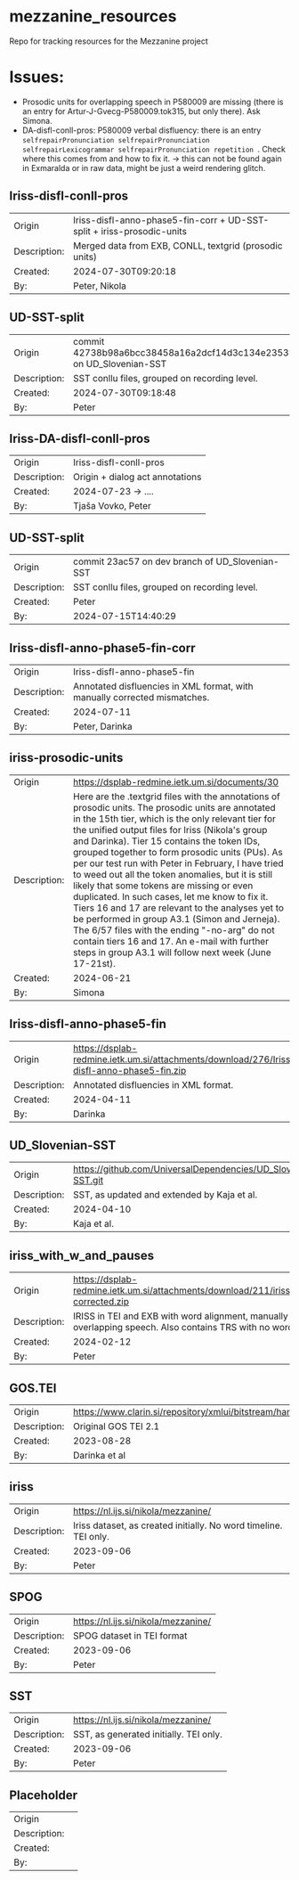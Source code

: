 # mezzanine_resources
Repo for tracking resources for the Mezzanine project

# Issues:
* Prosodic units for overlapping speech in P580009 are missing (there is an entry for Artur-J-Gvecg-P580009.tok315, but only there). Ask Simona.
* DA-disfl-conll-pros: P580009 verbal disfluency: there is an entry `selfrepairPronunciation selfrepairPronunciation selfrepairLexicogrammar selfrepairPronunciation repetition `. Check where this comes from and how to fix it.  -> this can not be found again in Exmaralda or in raw data, might be just a weird rendering glitch.

## Iriss-disfl-conll-pros
|              |                                                                        |
| ------------ | ---------------------------------------------------------------------- |
| Origin       | Iriss-disfl-anno-phase5-fin-corr + UD-SST-split + iriss-prosodic-units |
| Description: | Merged data from EXB, CONLL, textgrid (prosodic units)                 |
| Created:     | 2024-07-30T09:20:18                                                    |
| By:          | Peter, Nikola                                                          |
## UD-SST-split
|              |                                                                      |
| ------------ | -------------------------------------------------------------------- |
| Origin       | commit 42738b98a6bcc38458a16a2dcf14d3c134e23539 on  UD_Slovenian-SST |
| Description: | SST conllu files, grouped on recording level.                        |
| Created:     | 2024-07-30T09:18:48                                                  |
| By:          | Peter                                                                |
## Iriss-DA-disfl-conll-pros
|              |                                 |
| ------------ | ------------------------------- |
| Origin       | Iriss-disfl-conll-pros          |
| Description: | Origin + dialog act annotations |
| Created:     | 2024-07-23 -> ....              |
| By:          | Tjaša Vovko, Peter              |

## UD-SST-split
|              |                                                 |
| ------------ | ----------------------------------------------- |
| Origin       | commit 23ac57 on dev branch of UD_Slovenian-SST |
| Description: | SST conllu files, grouped on recording level.   |
| Created:     | Peter                                           |
| By:          | 2024-07-15T14:40:29                             |

## Iriss-disfl-anno-phase5-fin-corr
|              |                                                                           |
| ------------ | ------------------------------------------------------------------------- |
| Origin       | Iriss-disfl-anno-phase5-fin                                               |
| Description: | Annotated disfluencies in XML format, with manually corrected mismatches. |
| Created:     | 2024-07-11                                                                |
| By:          | Peter, Darinka                                                            |

## iriss-prosodic-units
|              |                                                                                                                                                                                                                                                                                                                                                                                                                                                                                                                                                                                                                                                                                                                                                                                       |
| ------------ | ------------------------------------------------------------------------------------------------------------------------------------------------------------------------------------------------------------------------------------------------------------------------------------------------------------------------------------------------------------------------------------------------------------------------------------------------------------------------------------------------------------------------------------------------------------------------------------------------------------------------------------------------------------------------------------------------------------------------------------------------------------------------------------- |
| Origin       | https://dsplab-redmine.ietk.um.si/documents/30                                                                                                                                                                                                                                                                                                                                                                                                                                                                                                                                                                                                                                                                                                                                        |
| Description: | Here are the .textgrid files with the annotations of prosodic units. The prosodic units are annotated in the 15th tier, which is the only relevant tier for the unified output files for Iriss (Nikola's group and Darinka). Tier 15 contains the token IDs, grouped together to form prosodic units (PUs). As per our test run with Peter in February, I have tried to weed out all the token anomalies, but it is still likely that some tokens are missing or even duplicated. In such cases, let me know to fix it. Tiers 16 and 17 are relevant to the analyses yet to be performed in group A3.1 (Simon and Jerneja). The 6/57 files with the ending "-no-arg" do not contain tiers 16 and 17. An e-mail with further steps in group A3.1 will follow next week (June 17-21st). |
| Created:     | 2024-06-21                                                                                                                                                                                                                                                                                                                                                                                                                                                                                                                                                                                                                                                                                                                                                                            |
| By:          | Simona                                                                                                                                                                                                                                                                                                                                                                                                                                                                                                                                                                                                                                                                                                                                                                                |
## Iriss-disfl-anno-phase5-fin
|              |                                                                                            |
| ------------ | ------------------------------------------------------------------------------------------ |
| Origin       | https://dsplab-redmine.ietk.um.si/attachments/download/276/Iriss-disfl-anno-phase5-fin.zip |
| Description: | Annotated disfluencies in XML format.                                                      |
| Created:     | 2024-04-11                                                                                 |
| By:          | Darinka                                                                                    |

## UD_Slovenian-SST
|              |                                                               |
| ------------ | ------------------------------------------------------------- |
| Origin       | https://github.com/UniversalDependencies/UD_Slovenian-SST.git |
| Description: | SST, as updated and extended by Kaja et al.                   |
| Created:     | 2024-04-10                                                    |
| By:          | Kaja et al.                                                   |

## iriss_with_w_and_pauses
|              |                                                                                                                                |
| ------------ | ------------------------------------------------------------------------------------------------------------------------------ |
| Origin       | https://dsplab-redmine.ietk.um.si/attachments/download/211/iriss_with_w_and_pauses-corrected.zip                               |
| Description: | IRISS in TEI and EXB with word alignment, manually corrected for overlapping speech. Also contains TRS with no word alignment. |
| Created:     | 2024-02-12                                                                                                                     |
| By:          | Peter                                                                                                                          |

## GOS.TEI
|              |                                                                                |
| ------------ | ------------------------------------------------------------------------------ |
| Origin       | https://www.clarin.si/repository/xmlui/bitstream/handle/11356/1863/Gos.TEI.zip |
| Description: | Original GOS TEI 2.1                                                           |
| Created:     | 2023-08-28                                                                     |
| By:          | Darinka et al                                                                  |


## iriss
|              |                                                                  |
| ------------ | ---------------------------------------------------------------- |
| Origin       | https://nl.ijs.si/nikola/mezzanine/                              |
| Description: | Iriss dataset, as created initially. No word timeline. TEI only. |
| Created:     | 2023-09-06                                                       |
| By:          | Peter                                                            |

## SPOG
|              |                                     |
| ------------ | ----------------------------------- |
| Origin       | https://nl.ijs.si/nikola/mezzanine/ |
| Description: | SPOG dataset in TEI format          |
| Created:     | 2023-09-06                          |
| By:          | Peter                               |

## SST
|              |                                        |
| ------------ | -------------------------------------- |
| Origin       | https://nl.ijs.si/nikola/mezzanine/    |
| Description: | SST, as generated initially. TEI only. |
| Created:     | 2023-09-06                             |
| By:          | Peter                                  |

## Placeholder
|              |     |
| ------------ | --- |
| Origin       |     |
| Description: |     |
| Created:     |     |
| By:          |     |